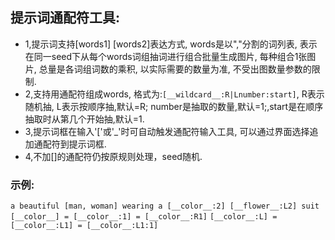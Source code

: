 ## 提示词通配符工具:
- 1,提示词支持[words1] [words2]表达方式, words是以","分割的词列表, 表示在同一seed下从每个words词组抽词进行组合批量生成图片, 每种组合1张图片, 总量是各词组词数的乘积, 以实际需要的数量为准, 不受出图数量参数的限制.
- 2,支持用通配符组成words, 格式为:`[__wildcard__:R|Lnumber:start]`, R表示随机抽, L表示按顺序抽,默认=R; number是抽取的数量,默认=1;,start是在顺序抽取时从第几个开始抽,默认=1.
- 3,提示词框在输入'['或'_'时可自动触发通配符输入工具, 可以通过界面选择追加通配符到提示词框.
- 4,不加[]的通配符仍按原规则处理，seed随机.

### 示例:
`a beautiful [man, woman] wearing a [__color__:2] [__flower__:L2] suit` 
`[__color__] = [__color__:1] = [__color__:R1]`
`[__color__:L] = [__color__:L1] = [__color__:L1:1]` 

